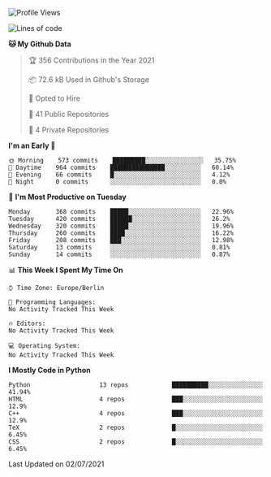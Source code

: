 <!--START_SECTION:waka-->
![Profile Views](http://img.shields.io/badge/Profile%20Views-1-blue)

![Lines of code](https://img.shields.io/badge/From%20Hello%20World%20I%27ve%20Written-136123%20lines%20of%20code-blue)

**🐱 My Github Data** 

> 🏆 356 Contributions in the Year 2021
 > 
> 📦 72.6 kB Used in Github's Storage 
 > 
> 💼 Opted to Hire
 > 
> 📜 41 Public Repositories 
 > 
> 🔑 4 Private Repositories  
 > 
**I'm an Early 🐤** 

```text
🌞 Morning    573 commits    █████████░░░░░░░░░░░░░░░░   35.75% 
🌆 Daytime    964 commits    ███████████████░░░░░░░░░░   60.14% 
🌃 Evening    66 commits     █░░░░░░░░░░░░░░░░░░░░░░░░   4.12% 
🌙 Night      0 commits      ░░░░░░░░░░░░░░░░░░░░░░░░░   0.0%

```
📅 **I'm Most Productive on Tuesday** 

```text
Monday       368 commits    █████░░░░░░░░░░░░░░░░░░░░   22.96% 
Tuesday      420 commits    ██████░░░░░░░░░░░░░░░░░░░   26.2% 
Wednesday    320 commits    █████░░░░░░░░░░░░░░░░░░░░   19.96% 
Thursday     260 commits    ████░░░░░░░░░░░░░░░░░░░░░   16.22% 
Friday       208 commits    ███░░░░░░░░░░░░░░░░░░░░░░   12.98% 
Saturday     13 commits     ░░░░░░░░░░░░░░░░░░░░░░░░░   0.81% 
Sunday       14 commits     ░░░░░░░░░░░░░░░░░░░░░░░░░   0.87%

```


📊 **This Week I Spent My Time On** 

```text
⌚︎ Time Zone: Europe/Berlin

💬 Programming Languages: 
No Activity Tracked This Week

🔥 Editors: 
No Activity Tracked This Week

💻 Operating System: 
No Activity Tracked This Week

```

**I Mostly Code in Python** 

```text
Python                   13 repos            ██████████░░░░░░░░░░░░░░░   41.94% 
HTML                     4 repos             ███░░░░░░░░░░░░░░░░░░░░░░   12.9% 
C++                      4 repos             ███░░░░░░░░░░░░░░░░░░░░░░   12.9% 
TeX                      2 repos             █░░░░░░░░░░░░░░░░░░░░░░░░   6.45% 
CSS                      2 repos             █░░░░░░░░░░░░░░░░░░░░░░░░   6.45%

```



 Last Updated on 02/07/2021
<!--END_SECTION:waka-->
